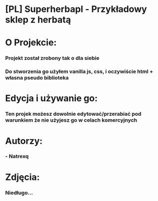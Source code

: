 # [PL] Superherbapl - Przykładowy sklep z herbatą 
<h1>O Projekcie:</h3>
<h3>Projekt został zrobony tak o dla siebie</h5>
<h3>Do stworzenia go  użyłem vanilla js, css, i oczywiście html + własna pseudo biblioteka</h5>
<h1>Edycja i używanie go:</h3>
<h3> Ten projek możesz dowolnie edytować/przerabiać pod warunkiem że nie użyjesz go w celach komercyjnych </h5>
<h1>Autorzy:</h3>
<h3>- Natrexq</h5>
<h1>Zdjęcia:</h3>
<h3>Niedługo...</h5>
